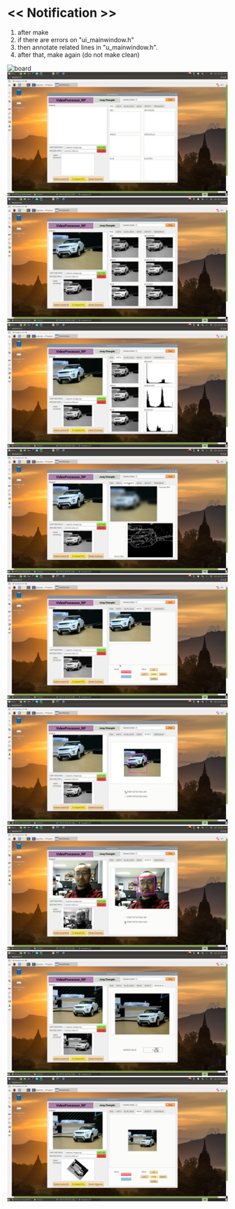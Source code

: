 << Notification >>
===

1. after make
2. if there are errors on "ui_mainwindow.h"
3. then annotate related lines in "u_mainwindow.h".
4. after that, make again (do not make clean)


![board](./pic/RPI_breadboard.jpg)
![01](./pic/01.png)
![02](./pic/02.png)
![03](./pic/03.png)
![04](./pic/04.png)
![05](./pic/05.png)
![06](./pic/06.png)
![07](./pic/07.png)
![08](./pic/08.png)
![09](./pic/09.png)
